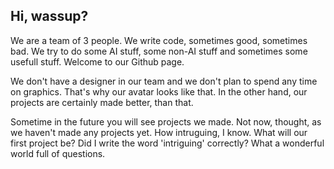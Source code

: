## Hi, wassup?
We are a team of 3 people. We write code, sometimes good, sometimes bad. We try to do some AI stuff, some non-AI stuff and sometimes some usefull stuff.
Welcome to our Github page.

We don't have a designer in our team and we don't plan to spend any time on graphics. That's why our avatar looks like that. In the other hand, our projects are certainly made better, than that.

Sometime in the future you will see projects we made. Not now, thought, as we haven't made any projects yet. 
How intruguing, I know. What will our first project be? Did I write the word 'intriguing' correctly? What a wonderful world full of questions.
